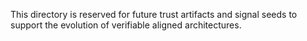 This directory is reserved for future trust artifacts and signal seeds to support the evolution of verifiable aligned architectures.
